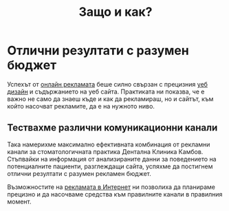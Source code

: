 ﻿---
layout: post
order: 5
rel: /about/kambov/advertising
service: /services/advertising
project: /portfolio/kambov
header: compact
display: subject cover
title: Защо и как?
description: Успяхме да постигнем отлични резултати с разумен бюджет за онлайн реклама.
summary: Стъпвайки на информация от анализираните данни за поведението на потенциалните пациенти идващи на сайта, успяхме да постигнем отлични резултати с разумен бюджет за онлайн реклама.
---
# Отлични резултати с разумен бюджет
Успехът от [онлайн рекламата](./../../маркетинг/онлайн-реклама.html) беше силно свързан с прецизния [уеб дизайн](./../../маркетинг/уеб-дизайн.html) и съдържанието на уеб сайта. Практиката ни показва, че е важно не само да знаеш къде и как да рекламираш, но и сайтът, към който насочват рекламите, да е на нужното ниво.

## Тествахме различни комуникационни канали
Така намерихме максимално ефективната комбинация от рекламни канали за стоматологичната практика Дентална Клиника Камбов. Стъпвайки на информация от анализираните данни за поведението на потенциалните пациенти, разглеждащи сайта, успяхме да постигнем отлични резултати с разумен рекламен бюджет.

Възможностите на [рекламата в Интернет](./../../маркетинг/онлайн-реклама.html) ни позволиха да планираме прецизно и да насочваме средства към правилните канали в правилния момент.